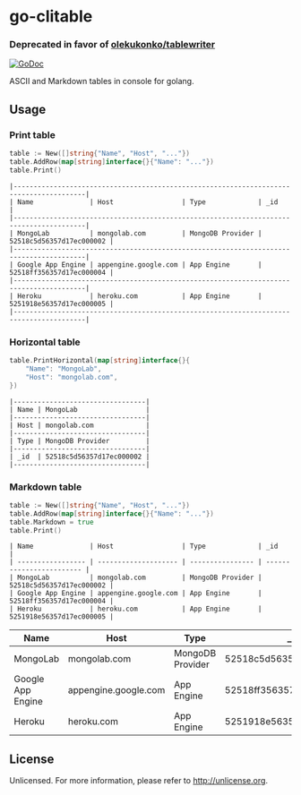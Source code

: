 # go-clitable

### Deprecated in favor of [olekukonko/tablewriter](https://github.com/olekukonko/tablewriter)

[![GoDoc](https://godoc.org/github.com/crackcomm/go-clitable?status.svg)](https://godoc.org/github.com/crackcomm/go-clitable)

ASCII and Markdown tables in console for golang.

## Usage

### Print table

```Go
table := New([]string{"Name", "Host", "..."})
table.AddRow(map[string]interface{}{"Name": "..."})
table.Print()
```

```
|----------------------------------------------------------------------------------------|
| Name              | Host                 | Type             | _id                      |
|----------------------------------------------------------------------------------------|
| MongoLab          | mongolab.com         | MongoDB Provider | 52518c5d56357d17ec000002 |
|----------------------------------------------------------------------------------------|
| Google App Engine | appengine.google.com | App Engine       | 52518ff356357d17ec000004 |
|----------------------------------------------------------------------------------------|
| Heroku            | heroku.com           | App Engine       | 5251918e56357d17ec000005 |
|----------------------------------------------------------------------------------------|
```

### Horizontal table

```Go
table.PrintHorizontal(map[string]interface{}{
	"Name": "MongoLab",
	"Host": "mongolab.com",
})
```

```
|---------------------------------|
| Name | MongoLab                 |
|---------------------------------|
| Host | mongolab.com             |
|---------------------------------|
| Type | MongoDB Provider         |
|---------------------------------|
| _id  | 52518c5d56357d17ec000002 |
|---------------------------------|
```

### Markdown table

```Go
table := New([]string{"Name", "Host", "..."})
table.AddRow(map[string]interface{}{"Name": "..."})
table.Markdown = true
table.Print()
```

```
| Name              | Host                 | Type             | _id                      |
| ----------------- | -------------------- | ---------------- | ------------------------ |
| MongoLab          | mongolab.com         | MongoDB Provider | 52518c5d56357d17ec000002 |
| Google App Engine | appengine.google.com | App Engine       | 52518ff356357d17ec000004 |
| Heroku            | heroku.com           | App Engine       | 5251918e56357d17ec000005 |
```

| Name              | Host                 | Type             | _id                      |
| ----------------- | -------------------- | ---------------- | ------------------------ |
| MongoLab          | mongolab.com         | MongoDB Provider | 52518c5d56357d17ec000002 |
| Google App Engine | appengine.google.com | App Engine       | 52518ff356357d17ec000004 |
| Heroku            | heroku.com           | App Engine       | 5251918e56357d17ec000005 |


## License

Unlicensed. For more information, please refer to http://unlicense.org.
